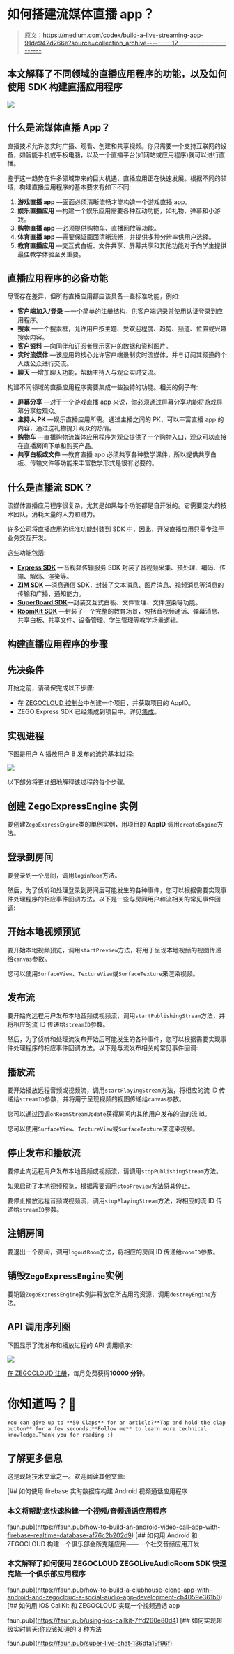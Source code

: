 # 如何搭建流媒体直播 app？

> 原文：<https://medium.com/codex/build-a-live-streaming-app-91de942d266e?source=collection_archive---------12----------------------->

## 本文解释了不同领域的直播应用程序的功能，以及如何使用 SDK 构建直播应用程序

![](img/87fecf1ccf9849031e8f3ed780316419.png)

## 什么是流媒体直播 App？

直播技术允许您实时广播、观看、创建和共享视频。你只需要一个支持互联网的设备，如智能手机或平板电脑，以及一个直播平台(如网站或应用程序)就可以进行直播。

鉴于这一趋势在许多领域带来的巨大机遇，直播应用正在快速发展。根据不同的领域，构建直播应用程序的基本要求有如下不同:

1.  **游戏直播 app** —画面必须清晰流畅才能构造一个游戏直播 app。
2.  **娱乐直播应用** —构建一个娱乐应用需要各种互动功能，如礼物、弹幕和小游戏。
3.  **购物直播 app** —必须提供购物车、直播回放等功能。
4.  **体育直播 app** —需要保证画面清晰流畅，并提供多种分辨率供用户选择。
5.  **教育直播应用** —交互式白板、文件共享、屏幕共享和其他功能对于向学生提供最佳教学体验至关重要。

## 直播应用程序的必备功能

尽管存在差异，但所有直播应用都应该具备一些标准功能，例如:

*   **客户端加入/登录** —一个简单的注册结构，供客户端记录并使用认证登录到应用程序。
*   **搜索** —一个搜索框，允许用户按主题、受欢迎程度、趋势、频道、位置或兴趣搜索内容。
*   **客户资料** —向同伴和订阅者展示客户的数据和资料图片。
*   **实时流媒体** —该应用的核心允许客户端录制实时流媒体，并与订阅其频道的个人或公众进行交流。
*   **聊天** —增加聊天功能，帮助主持人与观众实时交流。

构建不同领域的直播应用程序需要集成一些独特的功能。相关的例子有:

*   **屏幕分享** —对于一个游戏直播 app 来说，你必须通过屏幕分享功能将游戏屏幕分享给观众。
*   **主持人 PK** —娱乐直播应用所需。通过主播之间的 PK，可以丰富直播 app 的内容，通过送礼物提升观众的热情。
*   **购物车** —直播购物流媒体应用程序为观众提供了一个购物入口，观众可以直接在直播房间下单和购买产品。
*   **共享白板或文件** —教育直播 app 必须共享各种教学课件，所以提供共享白板、传输文件等功能来丰富教学形式是很有必要的。

## 什么是直播流 SDK？

流媒体直播应用程序很复杂，尤其是如果每个功能都是自开发的。它需要庞大的技术团队，消耗大量的人力和财力。

许多公司将直播应用的标准功能封装到 SDK 中，因此，开发直播应用只需专注于业务交互开发。

这些功能包括:

*   [**Express SDK**](https://www.zegocloud.com/product/live-streaming?_source=medium&article=26) —音视频传输服务 SDK 封装了音视频采集、预处理、编码、传输、解码、渲染等。
*   [**ZIM SDK**](https://www.zegocloud.com/product/in-app-chat?_source=medium&article=26) —消息通信 SDK，封装了文本消息、图片消息、视频消息等消息的传输和广播，通知能力。
*   [**SuperBoard SDK**](https://www.zegocloud.com/product/super-board?_source=medium&article=26)—封装交互式白板、文件管理、文件渲染等功能。
*   [**RoomKit SDK**](https://www.zegocloud.com/solutions/education?_source=medium&article=26) —封装了一个完整的教育场景，包括音视频通话、弹幕消息、共享白板、共享文件、设备管理、学生管理等教学场景逻辑。

## 构建直播应用程序的步骤

## 先决条件

开始之前，请确保完成以下步骤:

*   在 [ZEGOCLOUD 控制台](https://console.zegocloud.com?_source=medium&article=26)中创建一个项目，并获取项目的 AppID。
*   ZEGO Express SDK 已经集成到项目中。详见[集成](https://docs.zegocloud.com/article/7942?_source=medium&article=26)。

## 实现进程

下图是用户 A 播放用户 B 发布的流的基本过程:

![](img/976e67173db583215c8f58616545ef81.png)

以下部分将更详细地解释该过程的每个步骤。

## 创建 ZegoExpressEngine 实例

要创建`ZegoExpressEngine`类的单例实例，用项目的 **AppID** 调用`createEngine`方法。

## 登录到房间

要登录到一个房间，调用`loginRoom`方法。

然后，为了侦听和处理登录到房间后可能发生的各种事件，您可以根据需要实现事件处理程序的相应事件回调方法。以下是一些与房间用户和流相关的常见事件回调:

## 开始本地视频预览

要开始本地视频预览，调用`startPreview`方法，将用于呈现本地视频的视图传递给`canvas`参数。

您可以使用`SurfaceView`、`TextureView`或`SurfaceTexture`来渲染视频。

## 发布流

要开始向远程用户发布本地音频或视频流，调用`startPublishingStream`方法，并将相应的流 ID 传递给`streamID`参数。

然后，为了侦听和处理流发布开始后可能发生的各种事件，您可以根据需要实现事件处理程序的相应事件回调方法。以下是与流发布相关的常见事件回调:

## 播放流

要开始播放远程音频或视频流，调用`startPlayingStream`方法，将相应的流 ID 传递给`streamID`参数，并将用于呈现视频的视图传递给`canvas`参数。

您可以通过回调`onRoomStreamUpdate`获得房间内其他用户发布的流的流 id。

您可以使用`SurfaceView`、`TextureView`或`SurfaceTexture`来渲染视频。

## 停止发布和播放流

要停止向远程用户发布本地音频或视频流，请调用`stopPublishingStream`方法。

如果启动了本地视频预览，根据需要调用`stopPreview`方法将其停止。

要停止播放远程音频或视频流，调用`stopPlayingStream`方法，将相应的流 ID 传递给`streamID`参数。

## 注销房间

要退出一个房间，调用`logoutRoom`方法，将相应的房间 ID 传递给`roomID`参数。

## 销毁`ZegoExpressEngine`实例

要销毁`ZegoExpressEngine`实例并释放它所占用的资源，调用`destroyEngine`方法。

## API 调用序列图

下图显示了流发布和播放过程的 API 调用顺序:

![](img/991901c87bdb08a6730ea85d86c49f99.png)

[在 ZEGOCLOUD 注册](https://console.zegocloud.com/account/signup?_source=medium&article=26)，每月免费获得**10000 分钟**。

# 你知道吗？👏

```
You can give up to **50 Claps** for an article?**Tap and hold the clap button** for a few seconds.**Follow me** to learn more technical knowledge.Thank you for reading :)
```

## 了解更多信息

这是现场技术文章之一。欢迎阅读其他文章:

[](https://faun.pub/how-to-build-an-android-video-call-app-with-firebase-realtime-database-af76c2b202d9) [## 如何使用 firebase 实时数据库构建 Android 视频通话应用程序

### 本文将帮助您快速构建一个视频/音频通话应用程序

faun.pub](https://faun.pub/how-to-build-an-android-video-call-app-with-firebase-realtime-database-af76c2b202d9) [](https://faun.pub/how-to-build-a-clubhouse-clone-app-with-android-and-zegocloud-a-social-audio-app-development-cb4059e361b0) [## 如何用 Android 和 ZEGOCLOUD 构建一个俱乐部会所克隆应用——一个社交音频应用开发

### 本文解释了如何使用 ZEGOCLOUD ZEGOLiveAudioRoom SDK 快速克隆一个俱乐部应用程序

faun.pub](https://faun.pub/how-to-build-a-clubhouse-clone-app-with-android-and-zegocloud-a-social-audio-app-development-cb4059e361b0) [](https://faun.pub/using-ios-callkit-7ffd260e80d4) [## 如何用 iOS CallKit 和 ZEGOCLOUD 实现一个视频通话 app

faun.pub](https://faun.pub/using-ios-callkit-7ffd260e80d4) [](https://faun.pub/super-live-chat-136dfa19f96f) [## 如何实现超级实时聊天:你应该知道的 3 种方法

faun.pub](https://faun.pub/super-live-chat-136dfa19f96f)
